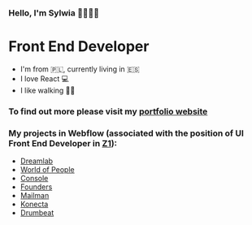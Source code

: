 ### Hello, I'm Sylwia 👋👩🏼‍💻

# Front End Developer

- I'm from 🇵🇱, currently living in 🇪🇸
- I love React 💻
- I like walking 🏃‍♀️

### To find out more please visit my [portfolio website](https://status-code-js.github.io/portfolio-project/)

### My projects in Webflow (associated with the position of UI Front End Developer in [Z1](https://z1.digital/)):
- [Dreamlab](https://dreamlab-website.webflow.io/)
- [World of People](https://www.worldofpeople.io/)
- [Console](https://console-landing.webflow.io/)
- [Founders](https://www.foundersandalucia.com/)
- [Mailman](https://www.mailmanhq.com/)
- [Konecta](https://en.grupokonecta.com/)
- [Drumbeat](https://drumbeat-635f64.webflow.io/)

